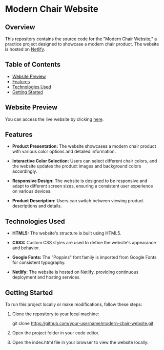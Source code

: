 # Modern Chair Website

## Overview

This repository contains the source code for the "Modern Chair Website," a practice project designed to showcase a modern chair product. The website is hosted on [Netlify](https://modern-chair-website-practice.netlify.app/).

## Table of Contents

- [Website Preview](#website-preview)
- [Features](#features)
- [Technologies Used](#technologies-used)
- [Getting Started](#getting-started)

## Website Preview

You can access the live website by clicking [here](https://modern-chair-website-practice.netlify.app/).

## Features

- **Product Presentation:** The website showcases a modern chair product with various color options and detailed information.

- **Interactive Color Selection:** Users can select different chair colors, and the website updates the product images and background colors accordingly.

- **Responsive Design:** The website is designed to be responsive and adapt to different screen sizes, ensuring a consistent user experience on various devices.

- **Product Description:** Users can switch between viewing product descriptions and details.

## Technologies Used

- **HTML5:** The website's structure is built using HTML5.

- **CSS3:** Custom CSS styles are used to define the website's appearance and behavior.

- **Google Fonts:** The "Poppins" font family is imported from Google Fonts for consistent typography.

- **Netlify:** The website is hosted on Netlify, providing continuous deployment and hosting services.

## Getting Started

To run this project locally or make modifications, follow these steps:

1. Clone the repository to your local machine:

   git clone https://github.com/your-username/modern-chair-website.git

2. Open the project folder in your code editor.

3. Open the index.html file in your browser to view the website locally.
